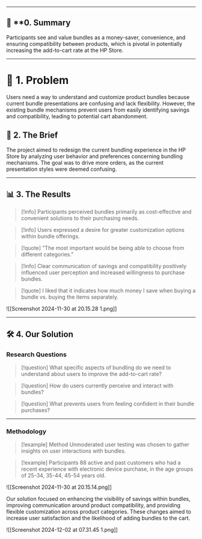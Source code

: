 
---

## 📖 **0. Summary

Participants see and value bundles as a money-saver, convenience, and ensuring compatibility between products, which is pivotal in potentially increasing the add-to-cart rate at the HP Store.

---

# 🔬 1. Problem

Users need a way to understand and customize product bundles because current bundle presentations are confusing and lack flexibility. However, the existing bundle mechanisms prevent users from easily identifying savings and compatibility, leading to potential cart abandonment.

## 💬 **2. The Brief**

The project aimed to redesign the current bundling experience in the HP Store by analyzing user behavior and preferences concerning bundling mechanisms. The goal was to drive more orders, as the current presentation styles were deemed confusing.

---

## 📊 **3. The Results**

> [!info] Participants perceived bundles primarily as cost-effective and convenient solutions to their purchasing needs.  

> [!info] Users expressed a desire for greater customization options within bundle offerings.

> [!quote] "The most important would be being able to choose from different categories."

> [!info] Clear communication of savings and compatibility positively influenced user perception and increased willingness to purchase bundles.  

> [!quote] I liked that it indicates how much money I save when buying a bundle vs. buying the items separately.

![[Screenshot 2024-11-30 at 20.15.28 1.png]]

---

## 🛠️ **4. Our Solution**

### Research Questions

> [!question] What specific aspects of bundling do we need to understand about users to improve the add-to-cart rate?

> [!question] How do users currently perceive and interact with bundles?

> [!question] What prevents users from feeling confident in their bundle purchases?

---
### Methodology

> [!example] Method
> Unmoderated user testing was chosen to gather insights on user interactions with bundles.

> [!example] Participants
88 active and past customers who had a recent experience with electronic device purchase, in the age groups of 25-34, 35-44, 45-54 years old. 

![[Screenshot 2024-11-30 at 20.15.14.png]]

Our solution focused on enhancing the visibility of savings within bundles, improving communication around product compatibility, and providing flexible customization across product categories. These changes aimed to increase user satisfaction and the likelihood of adding bundles to the cart. 

![[Screenshot 2024-12-02 at 07.31.45 1.png]]